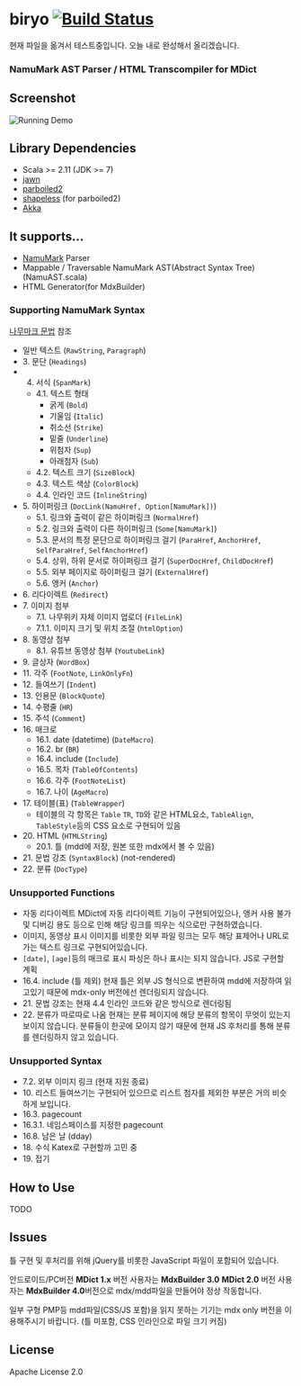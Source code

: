 # biryo [![Build Status](https://travis-ci.org/MerHS/biryo.svg?branch=master)](https://travis-ci.org/MerHS/biryo)

현재 파일을 옮겨서 테스트중입니다. 오늘 내로 완성해서 올리겠습니다.

### NamuMark AST Parser / HTML Transcompiler for MDict



## Screenshot

![Running Demo](https://thumbs.gfycat.com/TestyCandidIsabellinewheatear-size_restricted.gif)


## Library Dependencies

* Scala >= 2.11 (JDK >= 7)
* [jawn](https://github.com/non/jawn)
* [parboiled2](https://github.com/sirthias/parboiled2)
* [shapeless](https://github.com/milessabin/shapeless) (for parboiled2)
* [Akka](http://akka.io/)


## It supports...

* [NamuMark](https://namu.wiki/w/%EB%82%98%EB%AC%B4%EC%9C%84%ED%82%A4:%EB%AC%B8%EB%B2%95%20%EB%8F%84%EC%9B%80%EB%A7%90) Parser
* Mappable / Traversable NamuMark AST(Abstract Syntax Tree) (NamuAST.scala)
* HTML Generator(for MdxBuilder)


### Supporting NamuMark Syntax

[나무마크 문법](https://namu.wiki/w/%EB%82%98%EB%AC%B4%EC%9C%84%ED%82%A4:%EB%AC%B8%EB%B2%95%20%EB%8F%84%EC%9B%80%EB%A7%90) 참조

* 일반 텍스트 (`RawString`, `Paragraph`)
* 3\. 문단 (`Headings`)
* 4. 서식 (`SpanMark`)
  * 4.1. 텍스트 형태
    * 굵게 (`Bold`)
    * 기울임 (`Italic`)
    * 취소선 (`Strike`)
    * 밑줄 (`Underline`)
    * 위첨자 (`Sup`)
    * 아래첨자 (`Sub`)
  * 4.2. 텍스트 크기 (`SizeBlock`)
  * 4.3. 텍스트 색상 (`ColorBlock`)
  * 4.4. 인라인 코드 (`InlineString`)
* 5\. 하이퍼링크 (`DocLink(NamuHref, Option[NamuMark])`)
	* 5.1. 링크와 출력이 같은 하이퍼링크 (`NormalHref`)
	* 5.2. 링크와 출력이 다른 하이퍼링크 (`Some[NamuMark]`)
	* 5.3. 문서의 특정 문단으로 하이퍼링크 걸기 (`ParaHref`, `AnchorHref`, `SelfParaHref`, `SelfAnchorHref`)
	* 5.4. 상위, 하위 문서로 하이퍼링크 걸기 (`SuperDocHref`, `ChildDocHref`)
	* 5.5. 외부 페이지로 하이퍼링크 걸기 (`ExternalHref`)
	* 5.6. 앵커 (`Anchor`)
* 6\. 리다이렉트 (`Redirect`)
* 7\. 이미지 첨부
	* 7.1. 나무위키 자체 이미지 업로더 (`FileLink`)
	* 7.1.1. 이미지 크기 및 위치 조절 (`htmlOption`)
* 8\. 동영상 첨부
	* 8.1. 유튜브 동영상 첨부 (`YoutubeLink`)
* 9\. 글상자 (`WordBox`)
* 11\. 각주 (`FootNote`, `LinkOnlyFn`)
* 12\. 들여쓰기 (`Indent`)
* 13\. 인용문 (`BlockQuote`)
* 14\. 수평줄 (`HR`)
* 15\. 주석 (`Comment`)
* 16\. 매크로
	* 16.1. date (datetime) (`DateMacro`)
	* 16.2. br (`BR`)
	* 16.4. include (`Include`)
	* 16.5. 목차 (`TableOfContents`)
	* 16.6. 각주 (`FootNoteList`)
	* 16.7. 나이 (`AgeMacro`)
* 17\. 테이블(표) (`TableWrapper`)
	* 테이블의 각 항목은 `Table` `TR`, `TD`와 같은 HTML요소, `TableAlign`, `TableStyle`등의 CSS 요소로 구현되어 있음
* 20\. HTML (`HTMLString`)
	* 20.1. 틀 (mdd에 저장, 원본 또한 mdx에서 볼 수 있음)
* 21\. 문법 강조 (`SyntaxBlock`) (not-rendered)
* 22\. 분류 (`DocType`)

### Unsupported Functions

* 자동 리다이렉트
 MDict에 자동 리다이렉트 기능이 구현되어있으나, 앵커 사용 불가 및 디버깅 용도 등으로 인해 해당 링크를 띄우는 식으로만 구현하였습니다. 
* 이미지, 동영상 표시
 이미지를 비롯한 외부 파일 링크는 모두 해당 표제어나 URL로 가는 텍스트 링크로 구현되어있습니다. 
* `[date]`, `[age]`등의 매크로 표시 
 파싱은 하나 표시는 되지 않습니다. JS로 구현할 계획
* 16.4. include (틀 제외)
 현재 틀은 외부 JS 형식으로 변환하여 mdd에 저장하여 읽고있기 때문에 mdx-only 버전에선 렌더링되지 않습니다.
* 21\. 문법 강조는 현재 4.4 인라인 코드와 같은 방식으로 렌더링됨
* 22\. 분류가 따로따로 나옴 
 현재는 분류 페이지에 해당 분류의 항목이 무엇이 있는지 보이지 않습니다. 분류들이 한곳에 모이지 않기 때문에 현재 JS 후처리를 통해 분류를 렌더링하지 않고 있습니다. 

### Unsupported Syntax

* 7.2. 외부 이미지 링크 (현재 지원 종료)
* 10\. 리스트
 들여쓰기는 구현되어 있으므로 리스트 첨자를 제외한 부분은 거의 비슷하게 보입니다.
* 16.3. pagecount
* 16.3.1. 네임스페이스를 지정한 pagecount
* 16.8. 남은 날 (dday)
* 18\. 수식
 Katex로 구현할까 고민 중
* 19\. 접기


## How to Use

TODO

## Issues

틀 구현 및 후처리를 위해 jQuery를 비롯한 JavaScript 파일이 포함되어 있습니다.

안드로이드/PC버전 **MDict 1.x** 버전 사용자는 **MdxBuilder 3.0**
**MDict 2.0** 버전 사용자는 **MdxBuilder 4.0**버전으로 mdx/mdd파일을 만들어야 정상 작동합니다.

일부 구형 PMP등 mdd파일(CSS/JS 포함)을 읽지 못하는 기기는 mdx only 버전을 이용해주시기 바랍니다.
(틀 미포함, CSS 인라인으로 파일 크기 커짐)

## License
Apache License 2.0
